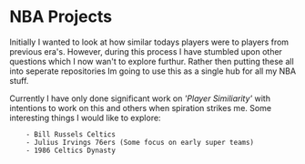# NBA Projects
Initially I wanted to look at how similar todays players were to players from previous era's. However, during this process I have stumbled upon other questions which I now wan't to explore furthur. Rather then putting these all into seperate repositories Im going to use this as a single hub for all my NBA stuff.

Currently I have only done significant work on *'Player Similiarity'* with intentions to work on this and others when spiration strikes me. Some interesting things I would like to explore:

        - Bill Russels Celtics
        - Julius Irvings 76ers (Some focus on early super teams)
        - 1986 Celtics Dynasty